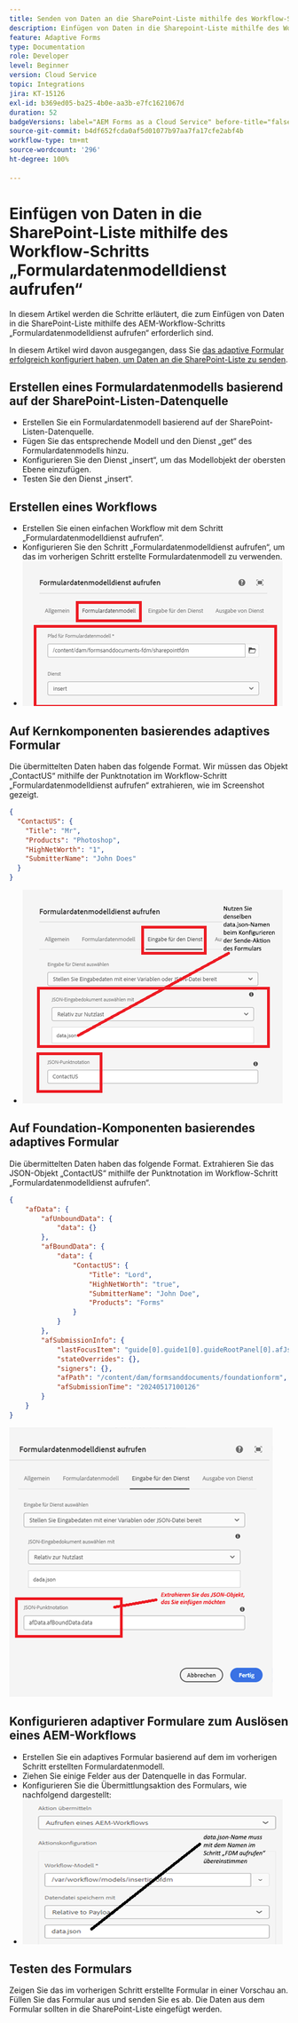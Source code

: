 ```yaml
---
title: Senden von Daten an die SharePoint-Liste mithilfe des Workflow-Schritts
description: Einfügen von Daten in die Sharepoint-Liste mithilfe des Workflow-Schritts „Formulardatenmodelldienst aufrufen“
feature: Adaptive Forms
type: Documentation
role: Developer
level: Beginner
version: Cloud Service
topic: Integrations
jira: KT-15126
exl-id: b369ed05-ba25-4b0e-aa3b-e7fc1621067d
duration: 52
badgeVersions: label="AEM Forms as a Cloud Service" before-title="false"
source-git-commit: b4df652fcda0af5d01077b97aa7fa17cfe2abf4b
workflow-type: tm+mt
source-wordcount: '296'
ht-degree: 100%

---
```


# Einfügen von Daten in die SharePoint-Liste mithilfe des Workflow-Schritts „Formulardatenmodelldienst aufrufen“


In diesem Artikel werden die Schritte erläutert, die zum Einfügen von Daten in die SharePoint-Liste mithilfe des AEM-Workflow-Schritts „Formulardatenmodelldienst aufrufen“ erforderlich sind.

In diesem Artikel wird davon ausgegangen, dass Sie [das adaptive Formular erfolgreich konfiguriert haben, um Daten an die SharePoint-Liste zu senden](https://experienceleague.adobe.com/docs/experience-manager-cloud-service/content/forms/adaptive-forms-authoring/authoring-adaptive-forms-core-components/create-an-adaptive-form-on-forms-cs/configure-submit-actions-core-components.html?lang=de#connect-af-sharepoint-list).


## Erstellen eines Formulardatenmodells basierend auf der SharePoint-Listen-Datenquelle

* Erstellen Sie ein Formulardatenmodell basierend auf der SharePoint-Listen-Datenquelle.
* Fügen Sie das entsprechende Modell und den Dienst „get“ des Formulardatenmodells hinzu.
* Konfigurieren Sie den Dienst „insert“, um das Modellobjekt der obersten Ebene einzufügen.
* Testen Sie den Dienst „insert“.


## Erstellen eines Workflows

* Erstellen Sie einen einfachen Workflow mit dem Schritt „Formulardatenmodelldienst aufrufen“.
* Konfigurieren Sie den Schritt „Formulardatenmodelldienst aufrufen“, um das im vorherigen Schritt erstellte Formulardatenmodell zu verwenden.
* ![Verknüpfen des Formulardatenmodells](assets/fdm-insert-1.png)

## Auf Kernkomponenten basierendes adaptives Formular

Die übermittelten Daten haben das folgende Format. Wir müssen das Objekt „ContactUS“ mithilfe der Punktnotation im Workflow-Schritt „Formulardatenmodelldienst aufrufen“ extrahieren, wie im Screenshot gezeigt.

```json
{
  "ContactUS": {
    "Title": "Mr",
    "Products": "Photoshop",
    "HighNetWorth": "1",
    "SubmitterName": "John Does"
  }
}
```


* ![Zuordnen von Eingabeparametern](assets/fdm-insert-2.png)


## Auf Foundation-Komponenten basierendes adaptives Formular

Die übermittelten Daten haben das folgende Format. Extrahieren Sie das JSON-Objekt „ContactUS“ mithilfe der Punktnotation im Workflow-Schritt „Formulardatenmodelldienst aufrufen“.

```json
{
    "afData": {
        "afUnboundData": {
            "data": {}
        },
        "afBoundData": {
            "data": {
                "ContactUS": {
                    "Title": "Lord",
                    "HighNetWorth": "true",
                    "SubmitterName": "John Doe",
                    "Products": "Forms"
                }
            }
        },
        "afSubmissionInfo": {
            "lastFocusItem": "guide[0].guide1[0].guideRootPanel[0].afJsonSchemaRoot[0]",
            "stateOverrides": {},
            "signers": {},
            "afPath": "/content/dam/formsanddocuments/foundationform",
            "afSubmissionTime": "20240517100126"
        }
    }
}
```

![foundation-based-form](assets/foundation-based-form.png)

## Konfigurieren adaptiver Formulare zum Auslösen eines AEM-Workflows

* Erstellen Sie ein adaptives Formular basierend auf dem im vorherigen Schritt erstellten Formulardatenmodell.
* Ziehen Sie einige Felder aus der Datenquelle in das Formular.
* Konfigurieren Sie die Übermittlungsaktion des Formulars, wie nachfolgend dargestellt:
* ![submit-action](assets/configure-af.png)



## Testen des Formulars

Zeigen Sie das im vorherigen Schritt erstellte Formular in einer Vorschau an.  Füllen Sie das Formular aus und senden Sie es ab. Die Daten aus dem Formular sollten in die SharePoint-Liste eingefügt werden.
